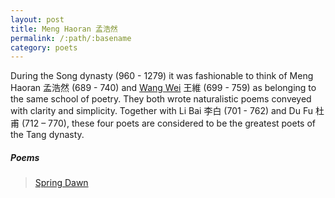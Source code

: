 ```yaml
---
layout: post
title: Meng Haoran 孟浩然
permalink: /:path/:basename
category: poets
---
```


During the Song dynasty (960 - 1279) it was fashionable to think of Meng Haoran 孟浩然 (689 - 740) and [Wang Wei](/poets/wang-wei.html) 王維 (699 - 759) as belonging to the same school of poetry. They both wrote naturalistic poems conveyed with clarity and simplicity. Together with Li Bai 李白 (701 - 762) and Du Fu 杜甫 (712 – 770), these four poets are considered to be the greatest poets of the Tang dynasty.

##### Poems

>[Spring Dawn](/poems/spring-dawn)